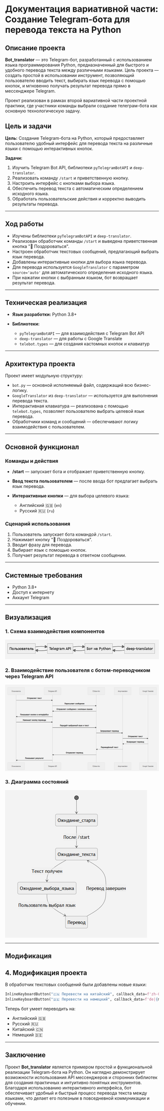 # Документация вариативной части: Создание Telegram-бота для перевода текста на Python

## Описание проекта

**Bot_translator** — это Telegram-бот, разработанный с использованием языка программирования Python, предназначенный для быстрого и удобного перевода текста между различными языками. Цель проекта — создать простой в использовании инструмент, позволяющий пользователю вводить текст, выбирать язык перевода с помощью кнопок, и мгновенно получать результат перевода прямо в мессенджере Telegram.

Проект реализован в рамках второй вариативной части проектной практики, где участники команды выбрали создание телеграм-бота как основную технологическую задачу.

## Цель и задачи

**Цель:**
Создание Telegram-бота на Python, который предоставляет пользователю удобный интерфейс для перевода текста на различные языки с помощью интерактивных кнопок.

**Задачи:**

1. Изучить Telegram Bot API, библиотеки `pyTelegramBotAPI` и `deep-translator`.
2. Реализовать команду `/start` и приветственную кнопку.
3. Настроить интерфейс с кнопками выбора языка.
4. Обеспечить перевод текста с автоматическим определением исходного языка.
5. Обработать пользовательские действия и корректно выводить результаты перевода.

---

## Ход работы

- Изучены библиотеки `pyTelegramBotAPI` и `deep-translator`.
- Реализован обработчик команды `/start` и выведена приветственная кнопка "👋 Поздороваться".
- Настроен обработчик текстовых сообщений, предлагающий выбрать язык перевода.
- Добавлены интерактивные кнопки для выбора языка перевода.
- Для перевода используется `GoogleTranslator` с параметром `source='auto'` для автоматического определения исходного языка.
- При нажатии кнопки с выбранным языком, бот возвращает результат перевода.

---

## Техническая реализация

- **Язык разработки:** Python 3.8+
- **Библиотеки:**

  - `pyTelegramBotAPI` — для взаимодействия с Telegram Bot API
  - `deep-translator` — для работы с Google Translate
  - `telebot.types` — для создания кастомных кнопок и клавиатур

---

## Архитектура проекта

Проект имеет модульную структуру:

* `bot.py` — основной исполняемый файл, содержащий всю бизнес-логику.
* `GoogleTranslator` из `deep-translator` — используется для выполнения перевода текста.
* Интерактивная клавиатура — реализована с помощью `telebot.types`, позволяет пользователю выбрать целевой язык перевода.
* Обработчики команд и сообщений — обеспечивают логику взаимодействия с пользователем.

---

## Основной функционал

### Команды и действия

- **/start** — запускает бота и отображает приветственную кнопку.
- **Ввод текста пользователем** — после ввода бот предлагает выбрать язык перевода.
- **Интерактивные кнопки** — для выбора целевого языка:

  - Английский 🇬🇧 (`en`)
  - Русский 🇷🇺 (`ru`)

### Сценарий использования

1. Пользователь запускает бота командой `/start`.
2. Нажимает кнопку "👋 Поздороваться".
3. Вводит фразу для перевода.
4. Выбирает язык с помощью кнопок.
5. Получает результат перевода в ответном сообщении.

---

## Системные требования

- Python 3.8+
- Доступ к интернету
- Аккаунт Telegram

---

## Визуализация

### 1. Схема взаимодействия компонентов

![Схема взаимодействия компонентов](images/s1.png)

### 2. Взаимодействие пользователя с ботом-переводчиком через Telegram API

![Схема взаимодействия через Telegram API](images/s2.png)

### 3. Диаграмма состояний

![Состояния](images/s3.png)

---

## Модификация

## 4. Модификация проекта

В обработчик текстовых сообщений были добавлены новые языки:

```python
InlineKeyboardButton("🇨🇳 Перевести на китайский", callback_data=f'zh-CN|{message.text}'),
InlineKeyboardButton("🇩🇪 Перевести на немецкий", callback_data=f'de|{message.text}')
```

Теперь бот умеет переводить на:
- Английский 🇬🇧
- Русский 🇷🇺
- Китайский 🇨🇳
- Немецкий 🇩🇪

---

## Заключение

Проект **Bot_translator** является примером простой и функциональной реализации Telegram-бота на Python. Он наглядно демонстрирует возможности использования API мессенджеров и сторонних библиотек для создания практичных и интуитивно понятных инструментов. Благодаря использованию интерактивного интерфейса, бот обеспечивает удобный и быстрый процесс перевода текста между языками, что делает его полезным в повседневной коммуникации и обучении.



